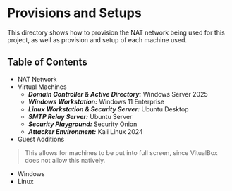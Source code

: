 # Provisions and Setups

This directory shows how to provision the NAT network being used for this project, as well as provision and setup of each machine used.

## Table of Contents

* NAT Network
* Virtual Machines
  - ***Domain Controller & Active Directory:*** Windows Server 2025
  - ***Windows Workstation:*** Windows 11 Enterprise
  - ***Linux Workstation & Security Server:*** Ubuntu Desktop
  - ***SMTP Relay Server:*** Ubuntu Server
  - ***Security Playground:*** Security Onion
  - ***Attacker Environment:*** Kali Linux 2024
* Guest Additions
> This allows for machines to be put into full screen, since VitualBox does not allow this natively.
  - Windows
  - Linux
